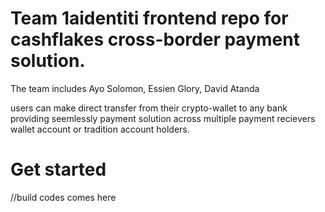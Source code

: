 # Team  1aidentiti frontend repo for cashflakes cross-border payment solution.

The   team includes Ayo Solomon, Essien Glory, David Atanda


users can make direct transfer from their crypto-wallet to any bank providing seemlessly payment solution across
multiple payment recievers wallet account or tradition account holders.


# Get started

//build codes comes here
